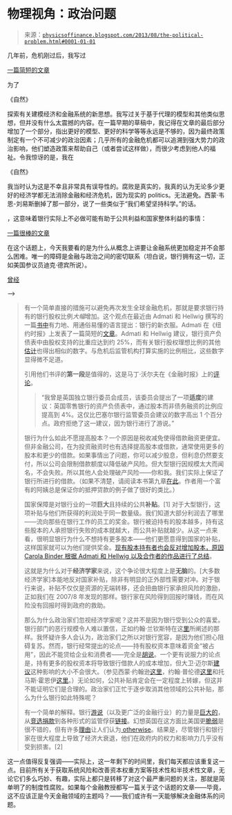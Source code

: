 <!--yml

分类：未分类

日期：2024-05-18 06:55:00

-->

# 物理视角：政治问题

> 来源：[`physicsoffinance.blogspot.com/2013/08/the-political-problem.html#0001-01-01`](http://physicsoffinance.blogspot.com/2013/08/the-political-problem.html#0001-01-01)

几年前，危机刚过后，我写过

[一篇简短的文章](http://www.nature.com/news/2009/090805/full/460680a.html)

为了

《自然》

探索有关建模经济和金融系统的新思想。我写过关于基于代理的模型和其他类似思想，但并没有什么太震撼的内容。在一篇早期的草稿中，我记得在文章的最后部分增加了一个部分，指出更好的模型、更好的科学等等永远是不够的，因为最终政策制定有一个不可减少的政治因素；几乎所有的金融危机都可以追溯到强大势力的政治影响，他们塑造政策来帮助自己（或者尝试这样做），而很少考虑到他人的福祉。令我惊讶的是，我在

《自然》

我当时认为这是不幸且非常具有误导性的。腐败是真实的，我真的认为无论多少更好的经济学都无法消除金融和经济危机，因为现实的 politics。无法避免。西蒙·韦恩-刘易斯删掉了那一部分，说了一些类似于“我们希望坚持科学。”的话。

，这意味着银行实际上不必做可能有助于公共利益和国家整体利益的事情：

[一篇很棒的文章](http://mainlymacro.blogspot.fr/2013/08/banks-economists-and-politicians-just.html)

在这个话题上，今天我要看的是为什么从概念上讲要让金融系统更加稳定并不会那么困难。唯一的障碍是金融与政治之间的密切联系（坦白说，银行拥有这一切，正如美国参议员迪克·德宾所说）。

[曾经](http://www.salon.com/2009/04/30/ownership/)

-->

> 有一个简单直接的措施可以避免再次发生全球金融危机，那就是要求银行持有的银行股权比例*大幅*增加。这个观点在最近由 Admati 和 Hellwig 撰写的一篇[书中](http://bankersnewclothes.com/excerpts/)有力地、用通俗易懂的语言提出：银行的新衣服。Admati 在《纽约时报》上发表了一篇简短的[文章](http://www.nytimes.com/2013/08/26/opinion/were-all-still-hostages-to-the-big-banks.html)。Admati 和 Hellwig 建议，银行资产负债表中由股权支持的比重应达到约 25%，而有关银行股权理想比例的其他[估计](http://www.voxeu.org/article/what-optimal-leverage-bank)也得出相似的数字。与危机后监管机构打算实施的比例相比，这些数字显得微不足道。
> 
> 引用他们书评的**第一段**是值得的，这是马丁·沃尔夫在《金融时报》上的[评论](http://www.ft.com/cms/s/2/39c38b74-715d-11e2-9b5c-00144feab49a.html#axzz2PCSpoST7)。
> 
> > “我曾是英国独立银行委员会成员，该委员会提出了一项**适度**的建议：英国零售银行的资产负债表中，通过股本而非债务融资的比例应提高到 4%。这仅比巴塞尔银行监管委员会建议的数字高出 1 个百分点。政府拒绝了这一建议，因为银行进行了游说。”
> > 
> 银行为什么如此不愿提高股本？一个原因是税收减免使得借款融资更便宜。但非金融公司，在为投资融资时也有选择提高股本或借款，通常使用更多的股本和更少的借款。如果事情出了问题，你可以减少股息，但利息仍然要支付，所以公司会限制借款额度以降低破产风险。但大型银行因规模太大而闻名，不会失败。所以其他人会处理破产风险——你和我。我们实际上保证了银行所进行的借款。（如果不清楚，请阅读本书第九章[在此](http://www.ritholtz.com/blog/2013/03/the-bankers-new-clothes/)。作者用一个富有的阿姨总是保证你的抵押贷款的例子做了很好的类比。）
> 
> 国家保障是对银行业的一项**巨大**且持续的公共**补贴**。[1] 对于大型银行，这项补贴与他们所获得的利润处于同一数量级。我们知道大部分利润去了哪里——流向那些在银行工作的员工的奖金。银行被迫持有的股本越多，持有这些股本的人承担银行失败的成本就越大，而公共补贴就越少。从这一点来看，很明显银行为什么不想持有更多股本——他们更愿意得到国家的补贴，这样国家就可以为他们提供奖金。[现有股本持有者也会反对增加股本，原因 Carola Binder 根据 Admati 和 Hellwig 以及合作者的作品进行了总结](http://carolabinder.blogspot.co.uk/2013/03/underneath-bankers-new-clothes.html)。
> 
> 这就是为什么对于**经济学家**来说，这个争论很大程度上是**无脑**的。[大多数经济学家]本能地反对国家补贴，除非有明显的正外部性需要对冲。对于银行来说，补贴不仅仅是资源的无端转移，还会扭曲银行家承担风险的激励，正如我们在 2007/8 年发现的那样。银行家在风险得到回报时赚钱，而在风险没有回报时得到政府的救助。
> 
> 那么为什么政治家们忽视经济学家呢？这并不是因为银行受到公众的喜爱。银行部门的恶行规模令人难以置信，正如约翰·兰钦斯特在这[里](http://www.lrb.co.uk/v35/n13/john-lanchester/are-we-having-fun-yet)所阐述的那样。我怀疑许多人会认为，政治家们之所以对银行宽容，是因为他们担心阻碍复苏。然而，银行经常提出的论点——持有股权资本意味着资金“被占用”，因此不能贷给企业和消费者——完全是[胡说](http://economix.blogs.nytimes.com/2013/07/11/a-call-to-battle-on-bank-leverage/)。一个更有说服力的论点是，持有更多的股权资本将导致银行借款人的成本增加，但大卫·迈尔斯[建议](http://www.voxeu.org/article/bank-capital-requirements-are-they-costly)这种影响的大小不会很大。（参见西蒙·约翰逊[这里](http://economix.blogs.nytimes.com/2013/04/18/the-impact-of-higher-capital-requirements-for-banks/)，约翰·普伦德[这里](http://www.ft.com/cms/s/0/e5fe95ae-b72c-11e2-841e-00144feabdc0.html#axzz2SgexDi61)和托马斯·霍恩伊[这里](http://www.ft.com/cms/s/0/64803c76-fe03-11e2-8785-00144feabdc0.html#axzz2cRXBi7qz)。）无论如何，公共补贴肯定会在一定程度上转嫁，但这并不能证明它们是合理的。政治家们正忙于逐步取消其他领域的公共补贴，那么为什么银行如此特殊呢？
> 
> 有一个简单的解释。银行[游说](http://themonkeycage.org/2013/06/25/the-new-political-bubble/)（以及更广泛的金融行业）的力量是[巨大的](http://www.theguardian.com/commentisfree/2013/apr/07/brtish-bankers-unpunished-unashamed)，从[竞选捐款](http://robertreich.org/post/51226404952)到各种形式的监管俘获[链接](http://www.theguardian.com/commentisfree/2012/sep/10/erskine-bowles-wall-street-influence-washington)。幻想英国在这方面比美国更[脆弱](http://www.enlightenmenteconomics.com/blog/index.php/2012/07/provincial-radicals-vs-big-finance/)是很不错的，但有许多[理由](http://www.efinancialnews.com/story/2013-01-21/city-funds-conservative-labour-liberal-democrats-donors?ea9c8a2de0ee111045601ab04d673622)让人们认为[ otherwise](http://www.spinwatch.org/index.php/issues/finance-lobbying/item/5370-we-must-fight-back-against-these-city-lobbyists)。结果是，尽管银行和银行家在很大程度上导致了经济大衰退，他们在政府内的权力和影响力几乎没有受到损害。[2] 

这一点值得反复强调——实际上，这一年剩下的时间里，我们每天都应该重复这一点。目前所有关于获取系统风险和改善资本权重方案等技术性和半技术性文章，无论它们多么巧妙、有趣，实际上都只是转移了对这个最严重问题的关注，那就是简单明了的制度性腐败。如果每个金融教授都写一篇关于这个话题的文章——毕竟，这不应该正是今天金融领域的主题吗？——我们或许有一天能够解决金融体系的问题。
